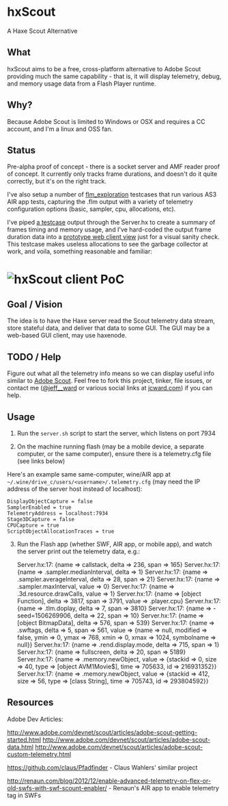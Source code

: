 hxScout
=======

A Haxe Scout Alternative

What
----
hxScout aims to be a free, cross-platform alternative to Adobe Scout providing
much the same capability - that is, it will display telemetry, debug, and memory
usage data from a Flash Player runtime.

Why?
----
Because Adobe Scout is limited to Windows or OSX and requires a CC account,
and I'm a linux and OSS fan.

Status
------

Pre-alpha proof of concept - there is a socket server and AMF reader proof
of concept. It currently only tracks frame durations, and doesn't do it
quite correctly, but it's on the right track.

I've also setup a number of [flm_exploration](https://github.com/jcward/hxScout/tree/master/flm_exploration) testcases
that run various AS3 AIR app tests, capturing the .flm output with a variety of telemetry
configuration options (basic, sampler, cpu, allocations, etc).

I've piped [a testcase](https://github.com/jcward/hxScout/tree/master/flm_exploration/test_wastealloc) output through the Server.hx to create a summary of
frames timing and memory usage, and I've hard-coded the output frame duration data into a [prototype web client
view](https://github.com/jcward/hxScout/tree/master/proto_client) just for a visual sanity check.  This testcase makes useless allocations to see the garbage collector at work, and voila, something reasonable and familiar:

# ![hxScout client PoC](https://raw.githubusercontent.com/jcward/hxScout/master/proto_client/client_sanity.png)

Goal / Vision
-------------
The idea is to have the Haxe server read the Scout telemetry data stream,
store stateful data, and deliver that data to some GUI. The GUI may be a
web-based GUI client, may use haxenode.

TODO / Help
-----------
Figure out what all the telemetry info means so we can display useful
info similar to [Adobe Scout](http://wwwimages.adobe.com/content/dam/Adobe/en/devnet/flashruntimes/adobe-scout-getting-started/adobe-scout-getting-started-fig10.png).  Feel free to fork this project, tinker, file issues, 
or contact me ([@jeff__ward](https://twitter.com/jeff__ward) or various social links at [jcward.com](http://jcward.com/)) if you can help.

Usage
-----
1) Run the `server.sh` script to start the server, which listens on port 7934

2) On the machine running flash (may be a mobile device, a separate computer,
or the same computer), ensure there is a telemetry.cfg file (see links below)

Here's an example same same-computer, wine/AIR app at `~/.wine/drive_c/users/<username>/.telemetry.cfg` (may need the IP address of the server host instead of localhost):

    DisplayObjectCapture = false
    SamplerEnabled = true
    TelemetryAddress = localhost:7934
    Stage3DCapture = false
    CPUCapture = true
    ScriptObjectAllocationTraces = true

3) Run the Flash app (whether SWF, AIR app, or mobile app), and watch the
server print out the telemetry data, e.g.:

    Server.hx:17: {name => callstack, delta => 236, span => 165}
    Server.hx:17: {name => .sampler.medianInterval, delta => 1}
    Server.hx:17: {name => .sampler.averageInterval, delta => 28, span => 21}
    Server.hx:17: {name => .sampler.maxInterval, value => 0}
    Server.hx:17: {name => .3d.resource.drawCalls, value => 1}
    Server.hx:17: {name => [object Function], delta => 3817, span => 3791, value => .player.cpu}
    Server.hx:17: {name => .tlm.doplay, delta => 7, span => 3810}
    Server.hx:17: {name =>  - seed=1506269906, delta => 22, span => 10}
    Server.hx:17: {name => [object BitmapData], delta => 576, span => 539}
    Server.hx:17: {name => .swftags, delta => 5, span => 561, value => {name => null, modified => false, ymin => 0, ymax => 768, xmin => 0, xmax => 1024, symbolname => null}}
    Server.hx:17: {name => .rend.display.mode, delta => 715, span => 1}
    Server.hx:17: {name => fullscreen, delta => 20, span => 5189}
    Server.hx:17: {name => .memory.newObject, value => {stackid => 0, size => 40, type => [object AVM1Movie$], time => 705633, id => 216931352}}
    Server.hx:17: {name => .memory.newObject, value => {stackid => 412, size => 56, type => [class String], time => 705743, id => 293804592}}

Resources
---------

Adobe Dev Articles:

http://www.adobe.com/devnet/scout/articles/adobe-scout-getting-started.html
http://www.adobe.com/devnet/scout/articles/adobe-scout-data.html
http://www.adobe.com/devnet/scout/articles/adobe-scout-custom-telemetry.html

https://github.com/claus/Pfadfinder - Claus Wahlers' similar project

http://renaun.com/blog/2012/12/enable-advanced-telemetry-on-flex-or-old-swfs-with-swf-scount-enabler/ - Renaun's AIR app to enable telemetry tag in SWFs
